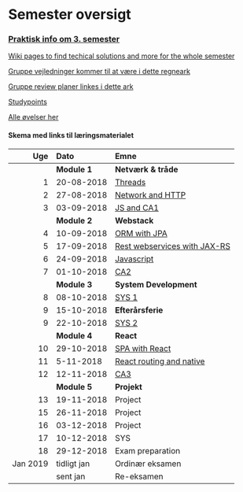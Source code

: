 # Semester oversigt

### [Praktisk info om 3. semester](Praktisk.md)  
[Wiki pages to find techical solutions and more for the whole semester](https://github.com/datsoftlyngby/dat3sem2018Fall/wiki)  

[Gruppe vejledninger kommer til at være i dette regneark](https://docs.google.com/spreadsheets/d/1m44DXpp-kcUK2TMKmlDDL9N68IFPyxuSx_L6Q7ZfAo4/edit?usp=sharing)  

[Gruppe review planer linkes i dette ark](https://docs.google.com/spreadsheets/d/1gA2Ku3t56CMy0B2VonyG79hPiphDJZvcOgdc-EPyXnM/edit?usp=sharing)  

[Studypoints](https://studypoints.dk/)

[Alle øvelser her](exercises/README.md)

#### Skema med links til læringsmaterialet


|      Uge | Dato        | Emne                                     |
| -------: | :---------- | :--------------------------------------- |
|          | **Module 1** | **Netværk & tråde** |
|        1 | 20-08-2018  | [Threads](Modul1/Week1/README.md) |
|        2 | 27-08-2018  | [Network and HTTP](Modul1/Week2/README.md)                    |
|        3 | 03-09-2018  | [JS and CA1](Modul1/Week3/README.md)                    |
|          | **Module 2** | **Webstack**                             |
|        4 | 10-09-2018  | [ORM with JPA](Modul2/Week1/README.md) |
|        5 | 17-09-2018  | [Rest webservices with JAX-RS](Modul2/Week2/README.md) |
|        6 | 24-09-2018  | [Javascript](Modul2/Week3/README.md)  |
|        7 | 01-10-2018  | [CA2](Modul2/Week4/README.md)|
|          | **Module 3** | **System Development**     |
|		  8 | 08-10-2018 | [SYS 1](Modul4/Week1_Sys1/README.md) |
|		  9 | 15-10-2018 | **Efterårsferie**|
|		  9 | 22-10-2018 | [SYS 2](Modul4/Week2_Sys2/README.md)|
|          | **Module 4** | **React**   |
|       10 | 29-10-2018  | [SPA with React](Modul3/React1/README.md)|
|       11 | 5-11-2018  | [React routing and native](Modul3/React2/README.md) |
|       12 | 12-11-2018  | [CA3](https://docs.google.com/document/d/1GZvVK-dGHjyP30BULhtRz9EFYd9MOzdtChoV6X_mRnQ/edit?usp=sharing) |
|          | **Module 5** | **Projekt**    |
|       13 | 19-11-2018  | Project |
|       15 | 26-11-2018  | Project |
|       16 | 03-12-2018  | Project|
|       17 | 10-12-2018  | SYS  |
|       18 | 29-12-2018  | Exam preparation  |
| Jan 2019 | tidligt jan  | Ordinær eksamen |
|          | sent jan    | Re-eksamen        |

